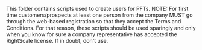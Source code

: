 This folder contains scripts used to create users for PFTs.
NOTE: For first time customers/prospects at least one person from the company MUST go through the web-based registration so that they accept the Terms and Conditions.
For that reason, these scripts should be used sparingly and only when you know for sure a company representative has accepted the RightScale license.
If in doubt, don't use.
